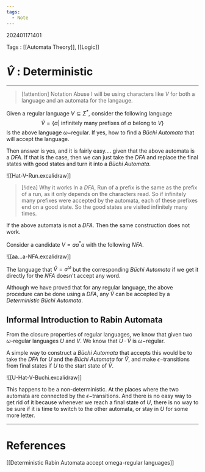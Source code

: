 ```yaml
---
tags:
  - Note
---
```

202401171401

Tags : [[Automata Theory]], [[Logic]]
# $\hat V$ : Deterministic
---
>[!attention] Notation Abuse
>I will be using characters like $V$ for both a language and an automata for the langauge. 

Given a regular language $V\subseteq \Sigma^*$, consider the following language
$$
\hat{V} = \{ \alpha| \text{ infinitely many prefixes of $\alpha$ belong to $V$} \}
$$
Is the above language $\omega-$regular. If yes, how to find a *Büchi Automata* that will accept the language.

Then answer is yes, and it is fairly easy.... given that the above automata is a *DFA*. If that is the case, then we can just take the *DFA* and replace the final states with good states and turn it into a *Büchi Automata*.

![[Hat-V-Run.excalidraw]]

>[!idea] Why it works
>In a *DFA*, Run of a prefix is the same as the prefix of a run, as it only depends on the characters read.
>So if infinitely many prefixes were accepted by the automata, each of these prefixes end on a good state. So the good states are visited infinitely many times.

If the above automata is not a *DFA*. Then the same construction does not work.

Consider a candidate $V=aa^*a$ with the following *NFA*.

![[aa...a-NFA.excalidraw]]

The language that $\hat V=a^\omega$ but the corresponding *Büchi Automata* if we get it directly for the *NFA* doesn't accept any word. 

Although we have proved that for any regular language, the above procedure can be done using a *DFA*, any $\hat V$ can be accepted by a *Deterministic Büchi Automata*.

## Informal Introduction to Rabin Automata
From the closure properties of regular languages, we know that given two $\omega$-regular languages $U$ and $V$. We know that $U\cdot \hat V$ is $\omega-$regular.

A simple way to construct a *Büchi Automata* that accepts this would be to take the *DFA* for $U$ and the *Büchi Automata* for $\hat V$, and make $\epsilon-$transitions from final states if $U$ to the start state of $\hat V$.

![[U-Hat-V-Buchi.excalidraw]]

This happens to be a non-deterministic. At the places where the two automata are connected by the $\epsilon-$transitions. And there is no easy way to get rid of it because whenever we reach a final state of $U$, there is no way to be sure if it is time to switch to the other automata, or stay in $U$ for some more letter.


---
# References
[[Deterministic Rabin Automata accept omega-regular languages]]
